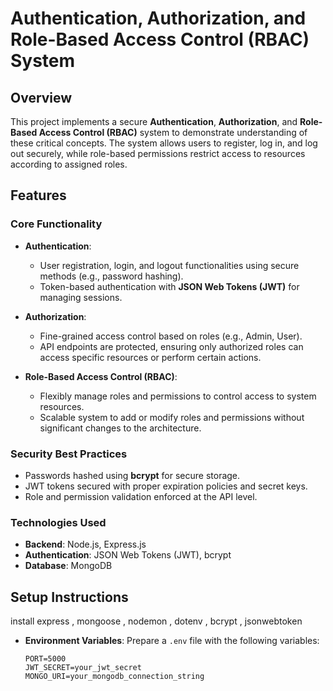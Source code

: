 # Authentication, Authorization, and Role-Based Access Control (RBAC) System

## **Overview**

This project implements a secure **Authentication**, **Authorization**, and **Role-Based Access Control (RBAC)** system to demonstrate understanding of these critical concepts. The system allows users to register, log in, and log out securely, while role-based permissions restrict access to resources according to assigned roles.

## **Features**

### **Core Functionality**

- **Authentication**:

  - User registration, login, and logout functionalities using secure methods (e.g., password hashing).
  - Token-based authentication with **JSON Web Tokens (JWT)** for managing sessions.

- **Authorization**:

  - Fine-grained access control based on roles (e.g., Admin, User).
  - API endpoints are protected, ensuring only authorized roles can access specific resources or perform certain actions.

- **Role-Based Access Control (RBAC)**:
  - Flexibly manage roles and permissions to control access to system resources.
  - Scalable system to add or modify roles and permissions without significant changes to the architecture.

### **Security Best Practices**

- Passwords hashed using **bcrypt** for secure storage.
- JWT tokens secured with proper expiration policies and secret keys.
- Role and permission validation enforced at the API level.

### **Technologies Used**

- **Backend**: Node.js, Express.js
- **Authentication**: JSON Web Tokens (JWT), bcrypt
- **Database**: MongoDB

## **Setup Instructions**

install express , mongoose , nodemon , dotenv , bcrypt , jsonwebtoken

- **Environment Variables**: Prepare a `.env` file with the following variables:
  ```env
  PORT=5000
  JWT_SECRET=your_jwt_secret
  MONGO_URI=your_mongodb_connection_string
  ```
